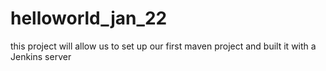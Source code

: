 # helloworld_jan_22
this project will allow us to set up our first maven project and built it with a Jenkins server
